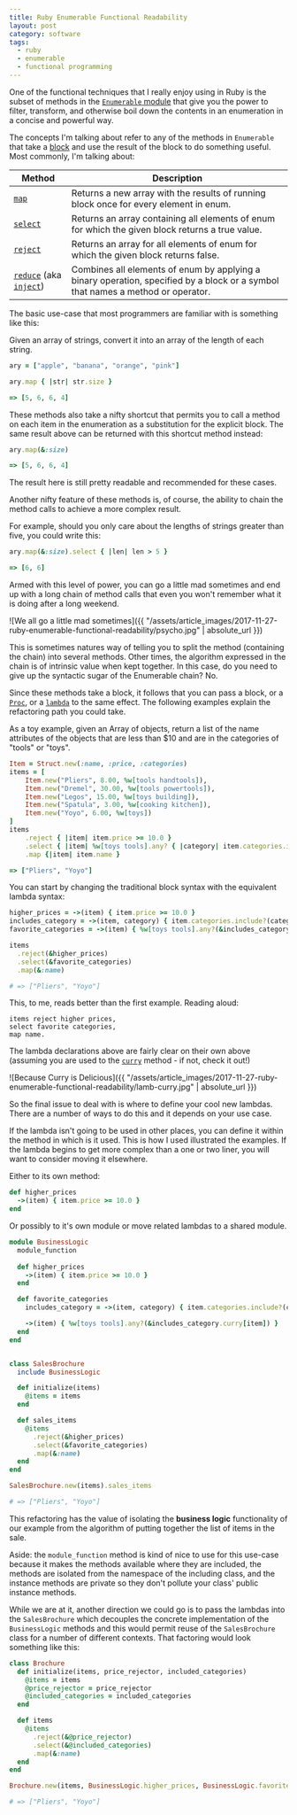 ```yaml
---
title: Ruby Enumerable Functional Readability
layout: post
category: software
tags:
  - ruby
  - enumerable
  - functional programming
---
```

One of the functional techniques that I really enjoy using in Ruby is the subset of methods in the [`Enumerable` module](http://ruby-doc.org/core-2.4.2/Enumerable.html) that give you the power to filter, transform, and otherwise boil down the contents in an enumeration in a concise and powerful way.

The concepts I'm talking about refer to any of the methods in `Enumerable` that take a [block](http://ruby-doc.com/docs/ProgrammingRuby/html/intro.html#S6) and use the result of the block to do something useful. Most commonly, I'm talking about:

Method   | Description
-------- | -----------
[`map`](http://ruby-doc.org/core-2.4.2/Enumerable.html#method-i-map)    | Returns a new array with the results of running block once for every element in enum.
[`select`](http://ruby-doc.org/core-2.4.2/Enumerable.html#method-i-select) | Returns an array containing all elements of enum for which the given block returns a true value.
[`reject`](http://ruby-doc.org/core-2.4.2/Enumerable.html#method-i-reject) | Returns an array for all elements of enum for which the given block returns false.
[`reduce`](http://ruby-doc.org/core-2.4.2/Enumerable.html#method-i-reduce) (aka [`inject`](http://ruby-doc.org/core-2.4.2/Enumerable.html#method-i-inject)) | Combines all elements of enum by applying a binary operation, specified by a block or a symbol that names a method or operator.

The basic use-case that most programmers are familiar with is something like this:

Given an array of strings, convert it into an array of the length of each string.

```ruby
ary = ["apple", "banana", "orange", "pink"]

ary.map { |str| str.size }

=> [5, 6, 6, 4]
```

These methods also take a nifty shortcut that permits you to call a method on each item in the enumeration as a substitution for the explicit block. The same result above can be returned with this shortcut method instead:

```ruby
ary.map(&:size)

=> [5, 6, 6, 4]
```

The result here is still pretty readable and recommended for these cases.

Another nifty feature of these methods is, of course, the ability to chain the method calls to achieve a more complex result.

For example, should you only care about the lengths of strings greater than five, you could write this:

```ruby
ary.map(&:size).select { |len| len > 5 }

=> [6, 6]
```

Armed with this level of power, you can go a little mad sometimes and end up with a long chain of method calls that even you won't remember what it is doing after a long weekend. 

![We all go a little mad sometimes]({{ "/assets/article_images/2017-11-27-ruby-enumerable-functional-readability/psycho.jpg" | absolute_url }})

This is sometimes natures way of telling you to split the method (containing the chain) into several methods. Other times, the algorithm expressed in the chain is of intrinsic value when kept together. In this case, do you need to give up the syntactic sugar of the Enumerable chain? No.

Since these methods take a block, it follows that you can pass a block, or a [`Proc`](http://ruby-doc.org/core-2.4.2/Proc.html), or a [`lambda`](http://ruby-doc.org/core-2.4.2/Kernel.html#method-i-lambda) to the same effect. The following examples explain the refactoring path you could take.

As a toy example, given an Array of objects, return a list of the name attributes of the objects that are less than $10 and are in the categories of "tools" or "toys".

```ruby
Item = Struct.new(:name, :price, :categories)
items = [
	Item.new("Pliers", 8.00, %w[tools handtools]),
	Item.new("Dremel", 30.00, %w[tools powertools]),
	Item.new("Legos", 15.00, %w[toys building]),
	Item.new("Spatula", 3.00, %w[cooking kitchen]),
	Item.new("Yoyo", 6.00, %w[toys])
]
items
	.reject { |item| item.price >= 10.0 }
	.select { |item| %w[toys tools].any? { |category| item.categories.include?(category) } }
	.map {|item| item.name }

=> ["Pliers", "Yoyo"]
```

You can start by changing the traditional block syntax with the equivalent lambda syntax:

```ruby
higher_prices = ->(item) { item.price >= 10.0 }
includes_category = ->(item, category) { item.categories.include?(category) }
favorite_categories = ->(item) { %w[toys tools].any?(&includes_category.curry[item]) }

items
  .reject(&higher_prices)
  .select(&favorite_categories)
  .map(&:name)

# => ["Pliers", "Yoyo"]
```

This, to me, reads better than the first example. Reading aloud:

	items reject higher prices,
	select favorite categories,
	map name. 

The lambda declarations above are fairly clear on their own above (assuming you are used to the [`curry`](http://ruby-doc.org/core-2.4.2/Proc.html#method-i-curry) method - if not, check it out!)

![Because Curry is Delicious]({{ "/assets/article_images/2017-11-27-ruby-enumerable-functional-readability/lamb-curry.jpg" | absolute_url }})

So the final issue to deal with is where to define your cool new lambdas. There are a number of ways to do this and it depends on your use case. 

If the lambda isn't going to be used in other places, you can define it within the method in which is it used. This is how I used illustrated the examples. If the lambda begins to get more complex than a one or two liner, you will want to consider moving it elsewhere. 

Either to its own method:

```ruby
def higher_prices
  ->(item) { item.price >= 10.0 }
end
```

Or possibly to it's own module or move related lambdas to a shared module. 

```ruby
module BusinessLogic
  module_function
  
  def higher_prices
    ->(item) { item.price >= 10.0 }
  end

  def favorite_categories
    includes_category = ->(item, category) { item.categories.include?(category) }

    ->(item) { %w[toys tools].any?(&includes_category.curry[item]) }
  end
end


class SalesBrochure
  include BusinessLogic

  def initialize(items)
    @items = items
  end

  def sales_items
    @items
      .reject(&higher_prices)
      .select(&favorite_categories)
      .map(&:name)
  end
end

SalesBrochure.new(items).sales_items

# => ["Pliers", "Yoyo"]
```

This refactoring has the value of isolating the **business logic** functionality of our example from the algorithm of putting together the list of items in the sale.

Aside: the `module_function` method is kind of nice to use for this use-case because it makes the methods available where they are included, the methods are isolated from the namespace of the including class, and the instance methods are private so they don't pollute your class' public instance methods.

While we are at it, another direction we could go is to pass the lambdas into the `SalesBrochure` which decouples the concrete implementation of the `BusinessLogic` methods and this would permit reuse of the `SalesBrochure` class for a number of different contexts. That factoring would look something like this:

```ruby
class Brochure
  def initialize(items, price_rejector, included_categories)
    @items = items
    @price_rejector = price_rejector
    @included_categories = included_categories
  end

  def items
    @items
      .reject(&@price_rejector)
      .select(&@included_categories)
      .map(&:name)
  end
end

Brochure.new(items, BusinessLogic.higher_prices, BusinessLogic.favorite_categories).items

# => ["Pliers", "Yoyo"]
```
